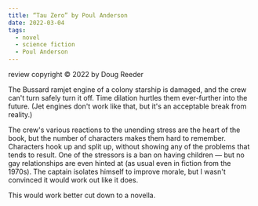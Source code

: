 ```yaml
---
title: “Tau Zero” by Poul Anderson
date: 2022-03-04
tags:
  - novel
  - science fiction
  - Poul Anderson
---
```


review copyright © 2022 by Doug Reeder

The Bussard ramjet engine of a colony starship is damaged, and the crew can't turn safely turn it off. Time dilation hurtles them ever-further into the future. (Jet engines don't work like that, but it's an acceptable break from reality.)

The crew's various reactions to the unending stress are the heart of the book, but the number of characters makes them hard to remember. Characters hook up and split up, without showing any of the problems that tends to result. One of the stressors is a ban on having children — but no gay relationships are even hinted at (as usual even in fiction from the 1970s). The captain isolates himself to improve morale, but I wasn't convinced it would work out like it does.

This would work better cut down to a novella.
